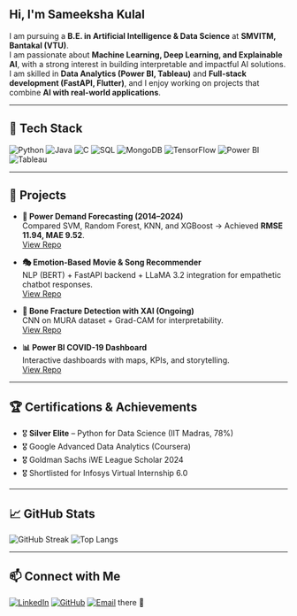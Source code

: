 ## Hi, I'm Sameeksha Kulal  

I am pursuing a **B.E. in Artificial Intelligence & Data Science** at **SMVITM, Bantakal (VTU)**.  
I am passionate about **Machine Learning, Deep Learning, and Explainable AI**, with a strong interest in building interpretable and impactful AI solutions.  
I am skilled in **Data Analytics (Power BI, Tableau)** and **Full-stack development (FastAPI, Flutter)**, and I enjoy working on projects that combine **AI with real-world applications**.  


---

## 🚀 Tech Stack
![Python](https://img.shields.io/badge/Python-3776AB?style=flat&logo=python&logoColor=white)
![Java](https://img.shields.io/badge/Java-ED8B00?style=flat&logo=java&logoColor=white)
![C](https://img.shields.io/badge/C-00599C?style=flat&logo=c&logoColor=white)
![SQL](https://img.shields.io/badge/SQL-003B57?style=flat&logo=mysql&logoColor=white)
![MongoDB](https://img.shields.io/badge/MongoDB-4EA94B?style=flat&logo=mongodb&logoColor=white)
![TensorFlow](https://img.shields.io/badge/TensorFlow-FF6F00?style=flat&logo=tensorflow&logoColor=white)
![Power BI](https://img.shields.io/badge/PowerBI-F2C811?style=flat&logo=powerbi&logoColor=black)
![Tableau](https://img.shields.io/badge/Tableau-E97627?style=flat&logo=tableau&logoColor=white)

---

## 📌 Projects
- **🔮 Power Demand Forecasting (2014–2024)**  
  Compared SVM, Random Forest, KNN, and XGBoost → Achieved **RMSE 11.94, MAE 9.52**.  
  [View Repo](https://github.com/samkulal03/Power-Demand-Forecasting)

- **🎭 Emotion-Based Movie & Song Recommender**  
  NLP (BERT) + FastAPI backend + LLaMA 3.2 integration for empathetic chatbot responses.  
  [View Repo](https://github.com/samkulal03/Emotion-Recommender-System)

- **🩻 Bone Fracture Detection with XAI (Ongoing)**  
  CNN on MURA dataset + Grad-CAM for interpretability.  
  [View Repo](https://github.com/samkulal03/Bone-Fracture-Detection-XAI)

- **📊 Power BI COVID-19 Dashboard**  
  Interactive dashboards with maps, KPIs, and storytelling.  
  [View Repo](https://github.com/samkulal03/COVID19-PowerBI-Dashboard)

---

## 🏆 Certifications & Achievements
- 🎖️ **Silver Elite** – Python for Data Science (IIT Madras, 78%)  
- 🎖️ Google Advanced Data Analytics (Coursera)  
- 🎖️ Goldman Sachs iWE League Scholar 2024  
- 🎖️ Shortlisted for Infosys Virtual Internship 6.0  

---

## 📈 GitHub Stats
![GitHub Streak](https://github-readme-streak-stats.herokuapp.com/?user=samkulal03&theme=radical)
![Top Langs](https://github-readme-stats.vercel.app/api/top-langs/?username=samkulal03&layout=compact&theme=radical)

---

## 📫 Connect with Me
[![LinkedIn](https://img.shields.io/badge/LinkedIn-0077B5?style=flat&logo=linkedin&logoColor=white)](https://linkedin.com/in/sameeksha-kulal-827108299)
[![GitHub](https://img.shields.io/badge/GitHub-100000?style=flat&logo=github&logoColor=white)](https://github.com/samkulal03)
[![Email](https://img.shields.io/badge/Email-D14836?style=flat&logo=gmail&logoColor=white)](mailto:kulalsameeksha03@gmail.com)
 there 👋

<!--
**samkulal03/samkulal03** is a ✨ _special_ ✨ repository because its `README.md` (this file) appears on your GitHub profile.

Here are some ideas to get you started:

- 🔭 I’m currently working on ...
- 🌱 I’m currently learning ...
- 👯 I’m looking to collaborate on ...
- 🤔 I’m looking for help with ...
- 💬 Ask me about ...
- 📫 How to reach me: ...
- 😄 Pronouns: ...
- ⚡ Fun fact: ...
-->
